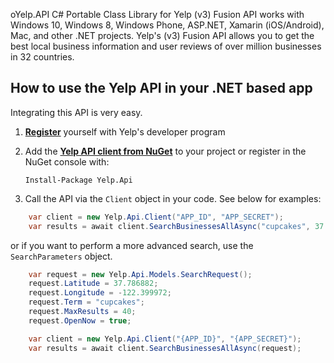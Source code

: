 
oYelp.API
C# Portable Class Library for Yelp (v3) Fusion API works with Windows 10, Windows 8, Windows Phone, ASP.NET, Xamarin (iOS/Android), Mac, and other .NET projects. Yelp's (v3) Fusion API allows you to get the best local business information and user reviews of over million businesses in 32 countries.

## How to use the Yelp API in your .NET based app

Integrating this API is very easy.

1. **[Register](https://www.yelp.com/developers/v3/manage_app)** yourself with Yelp's developer program
2. Add the **[Yelp API client from NuGet](https://www.nuget.org/packages/Yelp.Api/)** to your project or register in the NuGet console with:

	`Install-Package Yelp.Api`

3. Call the API via the `Client` object in your code. See below for examples:

```c#
    var client = new Yelp.Api.Client("APP_ID", "APP_SECRET");
    var results = await client.SearchBusinessesAllAsync("cupcakes", 37.786882, -122.399972);
```

or if you want to perform a more advanced search, use the `SearchParameters` object.

```c#
    var request = new Yelp.Api.Models.SearchRequest();
    request.Latitude = 37.786882;
    request.Longitude = -122.399972;
    request.Term = "cupcakes";
    request.MaxResults = 40;
    request.OpenNow = true;

    var client = new Yelp.Api.Client("{APP_ID}", "{APP_SECRET}");
    var results = await client.SearchBusinessesAllAsync(request);
```
